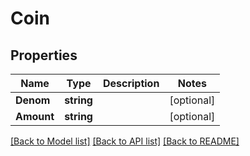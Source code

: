 # Coin

## Properties

Name | Type | Description | Notes
------------ | ------------- | ------------- | -------------
**Denom** | **string** |  | [optional] 
**Amount** | **string** |  | [optional] 

[[Back to Model list]](../README.md#documentation-for-models) [[Back to API list]](../README.md#documentation-for-api-endpoints) [[Back to README]](../README.md)


